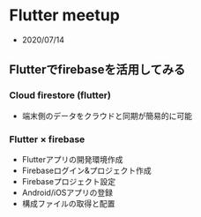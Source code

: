 # Flutter meetup
* 2020/07/14

## Flutterでfirebaseを活用してみる
### Cloud firestore (flutter)
* 端末側のデータをクラウドと同期が簡易的に可能

### Flutter × firebase
* Flutterアプリの開発環境作成
* Firebaseログイン&プロジェクト作成
* Firebaseプロジェクト設定
* Android/iOSアプリの登録
* 構成ファイルの取得と配置
